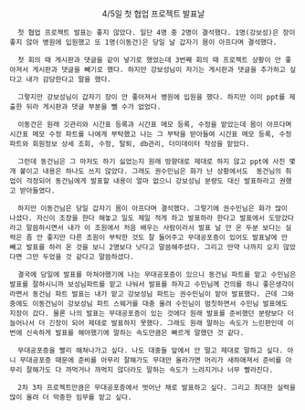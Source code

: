 <center>4/5일 첫 협업 프로젝트 발표날</center>

      첫 협업 프로젝트 발표는 좋지 않았다. 일단 4명 중 2명이 결석했다. 1명(강보성)은 장이 좋지 않아 병원에 입원했고 또 1명(이동건)은 당일 날 갑자기 몸이 아프다며 결석했다.

      첫 회의 때 게시판과 댓글을 같이 넣기로 했었는데 3번째 회의 때 프로젝트 상황이 안 좋아져서 게시판과 댓글을 빼기로 했다. 하지만 강보성님이 자기는 게시판과 댓글을 추가하고 싶다고 내가 감당한다고 말을 했다.

      그렇지만 강보성님이 갑자기 장이 안 좋아져서 병원에 입원을 했다. 하지만 이미 ppt를 제출한 뒤라 게시판과 댓글 부분을 뺄 수가 없었다.  
      
      이동건은 원래 깃관리와 시간표 등록과 시간표 메모 등록, 수정을 맡았는데 몸이 아프다며 시간표 메모 수정 파트를 나에게 부탁했고 나는 그 부탁을 받아들여 시간표 메모 등록, 수정 파트와 회원정보 상세 조회, 수정, 탈퇴, db관리, 더미데이터 작성을 맡았다.

      그런데 동건님은 그 마저도 하기 싫었는지 원래 방향대로 제대로 하지 않고 ppt에 사진 몇 개 붙이고 내용은 하나도 쓰지 않았다. 그래도 권수민님은 화가 난 상황에서도  동건님의 취업이 걱정되어 동건님에게 발표할 내용이 얼마 없으니 강보성님 분량도 대신 발표하라고 권했고 받아들였다.

      하지만 이동건님은 당일 갑자기 몸이 아프다며 결석했다. 그렇기에 권수민님은 화가 많이 나셨다. 자신이 조장을 한다 해놓고 일도 제일 적게 하고 발표하라 한다고 발표에서 도망갔다라고 말씀하시면서 내가 이 조원에서 처음 배우는 사람이라서 발표 날 안 온 두분 보다는 실력은 좀 안 좋지만 다른 조원이 부탁한 것도 잘 들어주고 무대공포증이 있어도 발표날에 안 빼고 발표를 하러 온 것을 보니 2명보다 낫다고 말씀해주셨다. 그리고 만약 나까지 오지 않았다면 그만 두었을 것 같다고 말씀하셨다.

      결국에 당일에 발표를 마쳐야했기에 나는 무대공포증이 있으니 동건님 파트를 맡고 수민님은 발표를 잘하시니까 보성님파트를 맡고 나눠서 발표를 하자고 수민님께 건의를 하니 좋은생각이라면서 동건님 파트 발표는 내가 맡고 강보성님 파트는 권수민님이 맡아 발표했다. 근데 그와중에도 이동건님이 강보성님 파트 스웨거를 대충 올려 수민님이 멈칫하면서 수민님 발표에도 지장이 갔다. 물론 나의 발표는 무대공포증이 있는 것에다 원래 발표를 준비했던 분량보다 더 늘어나서 더 긴장이 되어 제대로 발표하지 못했다. 그래도 원래 말하는 속도가 느린편인데 이번에 신속하게 발표를 해야했기에 말하는 속도만큼은 빠르게 말했던 것 같다.

      무대공포증을 빨리 해쳐나가고 싶다. 나도 대중들 앞에서 안 떨고 제대로 말하고 싶다. 아니 무대공포증 때문에 준비를 아무리 잘해가도 무대만 올라가면 머리가 새하애져서 준비를 아무리 잘해가도 다 까먹거나 까먹지 않더라도 말하는 속도가 느려지거나 너무 빨라진다.

      2차 3차 프로젝트만큼은 무대공포증에서 벗어난 채로 발표하고 싶다. 그리고 최대한 실력을 많이 올려 더 막중한 임무를 맡고 싶다.
